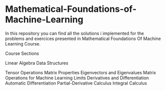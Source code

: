 # Mathematical-Foundations-of-Machine-Learning
In this repository you can find all the solutions i implemented for the problems and exercices presented in Mathematical Foundations Of Machine Learning Course.

Course Sections

Linear Algebra Data Structures

Tensor Operations
Matrix Properties
Eigenvectors and Eigenvalues
Matrix Operations for Machine Learning
Limits
Derivatives and Differentiation
Automatic Differentiation
Partial-Derivative Calculus
Integral Calculus
